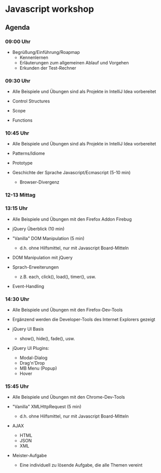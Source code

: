 # Javascript workshop

## Agenda

### 09:00 Uhr

   * Begrüßung/Einführung/Roapmap
      * Kennenlernen
      * Erläuterungen zum allgemeinen Ablauf und Vorgehen
      * Erkunden der Test-Rechner

### 09:30 Uhr

   * Alle Beispiele und Übungen sind als Projekte in IntelliJ Idea vorbereitet

   * Control Structures
   * Scope
   * Functions

### 10:45 Uhr

   * Alle Beispiele und Übungen sind als Projekte in IntelliJ Idea vorbereitet

   * Patterns/Idiome
   * Prototype
   * Geschichte der Sprache Javascript/Ecmascript          (5-10 min)
      * Browser-Divergenz

### 12-13 Mittag

### 13:15 Uhr

   * Alle Beispiele und Übungen mit den Firefox Addon Firebug

   * jQuery Überblick                                      (10 min)
   * "Vanilla" DOM Manipulation                            (5 min)
      * d.h. ohne Hilfsmittel, nur mit Javascript Board-Mitteln
   * DOM Manipulation mit jQuery
   * Sprach-Erweiterungen
      * z.B. each, click(), load(), timer(), usw.
   * Event-Handling

### 14:30 Uhr

   * Alle Beispiele und Übungen mit den Firefox-Dev-Tools
   * Ergänzend werden die Developer-Tools des Internet Explorers gezeigt

   * jQuery UI Basis
      * show(), hide(), fade(), usw.
   * jQuery UI Plugins:
      * Modal-Dialog
      * Drag'n'Drop
      * MB Menu (Popup)
      * Hover

### 15:45 Uhr

   * Alle Beispiele und Übungen mit den Chrome-Dev-Tools

   * "Vanilla" XMLHttpRequest                              (5 min)
      * d.h. ohne Hilfsmittel, nur mit Javascript Board-Mitteln
   * AJAX
      * HTML
      * JSON
      * XML
   * Meister-Aufgabe
      * Eine individuell zu lösende Aufgabe, die alle Themen vereint


